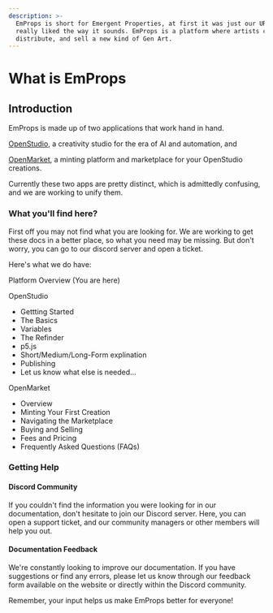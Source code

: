 ```yaml
---
description: >-
  EmProps is short for Emergent Properties, at first it was just our URL, but we
  really liked the way it sounds. EmProps is a platform where artists can make,
  distribute, and sell a new kind of Gen Art.
---
```


# What is EmProps

###

## Introduction

EmProps is made up of two applications that work hand in hand.

[OpenStudio](openstudio/getting-started.md), a creativity studio for the era of AI and automation, and

[OpenMarket](openmarket/page-2.md), a minting platform and marketplace for your OpenStudio creations.

Currently these two apps are pretty distinct, which is admittedly confusing, and we are working to unify them.

### What you'll find here?

First off you may not find what you are looking for. We are working to get these docs in a better place, so what you need may be missing. But don't worry, you can go to our discord server and open a ticket.

Here's what we do have:

Platform Overview (You are here)

OpenStudio

* Gettting Started
* The Basics
* Variables
* The Refinder
* p5.js
* Short/Medium/Long-Form explination
* Publishing
* Let us know what else is needed...

OpenMarket

* Overview
* Minting Your First Creation
* Navigating the Marketplace
* Buying and Selling
* Fees and Pricing
* Frequently Asked Questions (FAQs)

### Getting Help

#### Discord Community

If you couldn't find the information you were looking for in our documentation, don't hesitate to join our Discord server. Here, you can open a support ticket, and our community managers or other members will help you out.

#### Documentation Feedback

We're constantly looking to improve our documentation. If you have suggestions or find any errors, please let us know through our feedback form available on the website or directly within the Discord community.

Remember, your input helps us make EmProps better for everyone!
